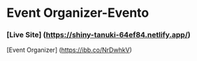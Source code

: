# Event Organizer-Evento
### [Live Site] (https://shiny-tanuki-64ef84.netlify.app/)
[Event Organizer] (https://ibb.co/NrDwhkV)

